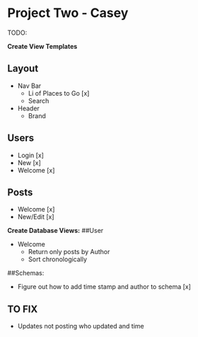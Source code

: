 # Project Two - Casey

TODO:

**Create View Templates**
## Layout
  - Nav Bar
      - Li of Places to Go [x]
    - Search
  - Header
    - Brand

## Users
  - Login [x]
  - New [x]
  - Welcome [x]

## Posts
  - Welcome [x]
  - New/Edit [x]

**Create Database Views:**
##User
  - Welcome
    - Return only posts by Author
    - Sort chronologically

##Schemas:
  - Figure out how to add time stamp and author to schema [x]

## TO FIX
- Updates not posting who updated and time
